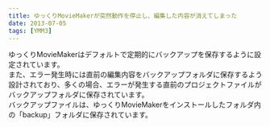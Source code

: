 ```yaml
---
title: ゆっくりMovieMakerが突然動作を停止し、編集した内容が消えてしまった
date: 2013-07-05
tags: [YMM3]
---
```

ゆっくりMovieMakerはデフォルトで定期的にバックアップを保存するように設定されています。  
また、エラー発生時には直前の編集内容をバックアップフォルダに保存するよう設計されており、多くの場合、エラーが発生する直前のプロジェクトファイルがバックアップフォルダに保存されています。  
バックアップファイルは、ゆっくりMovieMakerをインストールしたフォルダ内の「backup」フォルダに保存されています。